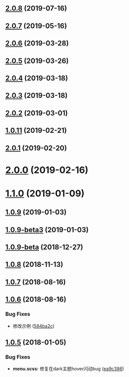 <a name="2.0.8"></a>
## [2.0.8](https://github.com/tinper-bee/bee-menus/compare/v2.0.7...v2.0.8) (2019-07-16)



<a name="2.0.7"></a>
## [2.0.7](https://github.com/tinper-bee/bee-menus/compare/v2.0.6...v2.0.7) (2019-05-16)



<a name="2.0.6"></a>
## [2.0.6](https://github.com/tinper-bee/bee-menus/compare/v2.0.5...v2.0.6) (2019-03-28)



<a name="2.0.5"></a>
## [2.0.5](https://github.com/tinper-bee/bee-menus/compare/v2.0.4...v2.0.5) (2019-03-26)



<a name="2.0.4"></a>
## [2.0.4](https://github.com/tinper-bee/bee-menus/compare/v2.0.3...v2.0.4) (2019-03-18)



<a name="2.0.3"></a>
## [2.0.3](https://github.com/tinper-bee/bee-menus/compare/v2.0.2...v2.0.3) (2019-03-18)



<a name="2.0.2"></a>
## [2.0.2](https://github.com/tinper-bee/bee-menus/compare/v1.0.11...v2.0.2) (2019-03-01)



<a name="1.0.11"></a>
## [1.0.11](https://github.com/tinper-bee/bee-menus/compare/v2.0.1...v1.0.11) (2019-02-21)



<a name="2.0.1"></a>
## [2.0.1](https://github.com/tinper-bee/bee-menus/compare/v2.0.0...v2.0.1) (2019-02-20)



<a name="2.0.0"></a>
# [2.0.0](https://github.com/tinper-bee/bee-menus/compare/v1.1.0...v2.0.0) (2019-02-16)



<a name="1.1.0"></a>
# [1.1.0](https://github.com/tinper-bee/bee-menus/compare/v1.0.9...v1.1.0) (2019-01-09)



<a name="1.0.9"></a>
## [1.0.9](https://github.com/tinper-bee/bee-menus/compare/v1.0.9-beta3...v1.0.9) (2019-01-03)



<a name="1.0.9-beta3"></a>
## [1.0.9-beta3](https://github.com/tinper-bee/bee-menus/compare/v1.0.9-beta...v1.0.9-beta3) (2019-01-03)



<a name="1.0.9-beta"></a>
## [1.0.9-beta](https://github.com/tinper-bee/bee-menus/compare/v1.0.8...v1.0.9-beta) (2018-12-27)



<a name="1.0.8"></a>
## [1.0.8](https://github.com/tinper-bee/bee-menus/compare/v1.0.7...v1.0.8) (2018-11-13)



<a name="1.0.7"></a>
## [1.0.7](https://github.com/tinper-bee/bee-menus/compare/v1.0.6...v1.0.7) (2018-08-16)



<a name="1.0.6"></a>
## [1.0.6](https://github.com/tinper-bee/bee-menus/compare/v1.0.5...v1.0.6) (2018-08-16)


### Bug Fixes

* 修改示例 ([584ba2c](https://github.com/tinper-bee/bee-menus/commit/584ba2c))



<a name="1.0.5"></a>
## [1.0.5](https://github.com/tinper-bee/bee-menus/compare/ea9c386...v1.0.5) (2018-01-05)


### Bug Fixes

* **menu.scss:** 修复在dark主题hover闪动bug ([ea9c386](https://github.com/tinper-bee/bee-menus/commit/ea9c386))



